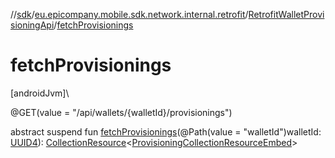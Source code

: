//[sdk](../../../index.md)/[eu.epicompany.mobile.sdk.network.internal.retrofit](../index.md)/[RetrofitWalletProvisioningApi](index.md)/[fetchProvisionings](fetch-provisionings.md)

# fetchProvisionings

[androidJvm]\

@GET(value = &quot;/api/wallets/{walletId}/provisionings&quot;)

abstract suspend fun [fetchProvisionings](fetch-provisionings.md)(@Path(value = &quot;walletId&quot;)walletId: [UUID4](../../eu.epicompany.mobile.android.datatypes/index.md#229649042%2FClasslikes%2F462465411)): [CollectionResource](../../eu.epicompany.mobile.android.data.network.model.hypermedia/-collection-resource/index.md)&lt;[ProvisioningCollectionResourceEmbed](../../eu.epicompany.mobile.sdk.network.model.provisioning/-provisioning-collection-resource-embed/index.md)&gt;
